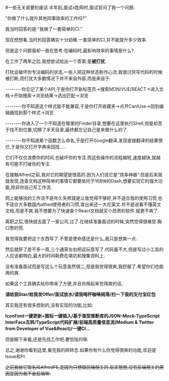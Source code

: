 #一些无关紧要的废话
半年前,面试x姓网时,面试官问了我一个问题:

"你做了什么提升其他同事效率的工作吗?"

我当时回答的是:"我做了一套简单的CI."

现在想想看,当时的回答确实十分幼稚.一套简单的CI,并不能提升多少效率.

但是这个问题我却一直在思考:在编码时,最影响效率的事情是什么?

在工作了两年之后,我想尝试给出一个答案:是**被打扰**.

打扰会破坏你专注编码的状态.一些人把这种状态称作心流.我很讨厌写代码的时候被打断,而打扰大多数情况下并不来自外部,而是来自于:

--------你忘记了某个API,于是你打开新标签页->搜索MDN/VUE/REACT->进入文档->开始搜索->浏览结果->选出匹配->浏览

--------你不知道这个样式能不能兼容,于是你打开收藏夹->点开CanIUse->回到编辑器找到那个样式->浏览

--------你进入了一个不知道在哪里的Finder目录,想要在这里执行Shell,但是却苦于找不到位置,切换了半天目录,最终都忘记自己是来做什么的了.

--------你不知道某个函数怎么命名,于是打开Google翻译,发现直接翻译的结果很烂,于是你又打开字典来回找.....

它们不仅仅浪费你的时间,也破坏你的专注.而这些操作的流程越短,速度越快,就越有可能不打破你的专注.

在接触Alfred之前,我对它的期望是很高的.因为人们说它是"效率神器".但是后来我就发现,连查文档这种简单的事情它都要依托于168块的Dash,想要实现它的强大功能,除非你自己写工作流.

网上能够找的工作流不是年久失修就是让我觉得不够好,并不适合我的使用习惯,也不适合大多数国内alfred使用者的习惯,查出来还一大坨英文.并不是说看不懂英文文档,而是不爽.我不想要为了快速查个React文档就买个昂贵的软件.就更不爽了.

离职之后,很快就去面了一家公司,过了.在继续准备面试的时候,突然觉得很难受.胸口憋的慌.

我觉得我要把这个东西写了.不管是使命感还是什么,我只是想爽一点.

然后就肝了差不多一周,三个通宵左右把这玩意写了.代码量不大,但是写过小工具的人应该都明白,最大的时间耗费在填坑和搜集资料上.

没有准备面试而是写这么个玩意虽然很二,但是我觉得很爽,我舒服了.希望你们也能用的爽.

如果这个工具确实给你带来了方便,并且你用起来觉得爽的话,

**请给我Star/给我发Offer/面试放水/请我喝杯~~咖啡~~阔落/扫一下我的支付宝红包**

其实我还有很多想到的,没有实现的功能,比如:

**IconFont一键更新+图标一键插入/基于类型推断库的JSON-Mock-TypeScript InterFace互转/TypeScript代码扩展/前端高质量信息流(Medium & Twitter from Developer of Vue&React)/一键CI...**

但是眼下来看,还是先找工作吧.要恰饭的嘛.

总之,谢谢你看到这里,看完我的碎碎念.如果你有什么你觉得很爽的功能,欢迎提Issue和Pr.

~~之前我给它取名叫AlfredFE,是因为只想做前端相关的.后来想想,没有后端相关的原因是因为我不会后端嘛.~~

